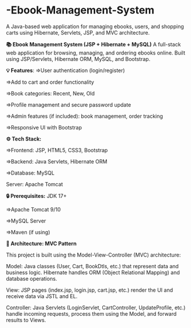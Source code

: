 # -Ebook-Management-System
A Java-based web application for managing ebooks, users, and shopping carts using Hibernate, Servlets, JSP, and MVC architecture.

**📚 Ebook Management System (JSP + Hibernate + MySQL)**
A full-stack web application for browsing, managing, and ordering ebooks online.
Built using JSP/Servlets, Hibernate ORM, MySQL, and Bootstrap.

**💡 Features**:
=>User authentication (login/register)

=>Add to cart and order functionality

=>Book categories: Recent, New, Old

=>Profile management and secure password update

=>Admin features (if included): book management, order tracking

=>Responsive UI with Bootstrap

**⚙️ Tech Stack:**

=>Frontend: JSP, HTML5, CSS3, Bootstrap

=>Backend: Java Servlets, Hibernate ORM

=>Database: MySQL

Server: Apache Tomcat

**🔒 Prerequisites:**
JDK 17+

=>Apache Tomcat 9/10

=>MySQL Server

=>Maven (if using)

**🎯 Architecture: MVC Pattern**

This project is built using the Model-View-Controller (MVC) architecture:

Model: Java classes (User, Cart, BookDtls, etc.) that represent data and business logic. Hibernate handles ORM (Object Relational Mapping) and database operations.

View: JSP pages (index.jsp, login.jsp, cart.jsp, etc.) render the UI and receive data via JSTL and EL.

Controller: Java Servlets (LoginServlet, CartController, UpdateProfile, etc.) handle incoming requests, process them using the Model, and forward results to Views.
